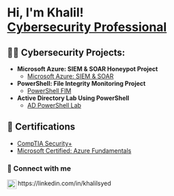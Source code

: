 <h1>Hi, I'm Khalil! <br/a> <a href="https://www.linkedin.com/in/khalilsyed/">Cybersecurity Professional</a>
<h2>👨‍💻 Cybersecurity Projects:</h2>

- <b>Microsoft Azure: SIEM & SOAR Honeypot Project</b>
  - [Microsoft Azure: SIEM & SOAR](https://github.com/khalilsyed/MicrosoftAzureSentinal-SIEM-/tree/main)
- <b>PowerShell: File Integrity Monitoring Project</b>
  - [PowerShell FIM](https://github.com/khalilsyed/PowerShell-FIM-Project/blob/main)
- <b>Active Directory Lab Using PowerShell</b>
  - [AD PowerShell Lab](https://github.com/khalilsyed/ActiveDirectory-lab-PowersShell)
 
<h2>🥇 Certifications </h2>
  
- [CompTIA Security+ ](https://www.linkedin.com/in/khalil-syed-025b69168/overlay/1706032048906/single-media-viewer/?profileId=ACoAACgJ5t0BlRA378VGIhtwR_KHyuCN3XuNkH8)
- [Microsoft Certified: Azure Fundamentals]()


<h3> 🤳 Connect with me</h3>

<img align="left" alt="khalilsyed | LinkedIn" width="22px" src="https://cdn.jsdelivr.net/npm/simple-icons@v3/icons/linkedin.svg" /> 
https://linkedin.com/in/khalilsyed



